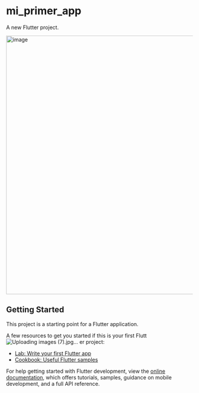 # mi_primer_app

A new Flutter project.

<img width="1919" height="698" alt="image" src="https://github.com/user-attachments/assets/30d67198-7c6d-40f0-b3f8-9c7cd9defa70" />


## Getting Started

This project is a starting point for a Flutter application.

A few resources to get you started if this is your first Flutt![Uploading images (7).jpg…]()
er project:

- [Lab: Write your first Flutter app](https://docs.flutter.dev/get-started/codelab)
- [Cookbook: Useful Flutter samples](https://docs.flutter.dev/cookbook)

For help getting started with Flutter development, view the
[online documentation](https://docs.flutter.dev/), which offers tutorials,
samples, guidance on mobile development, and a full API reference.
